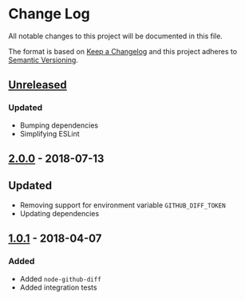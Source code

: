 # Change Log
All notable changes to this project will be documented in this file.

The format is based on [Keep a Changelog](http://keepachangelog.com/)
and this project adheres to [Semantic Versioning](http://semver.org/).

## [Unreleased][]
### Updated
- Bumping dependencies
- Simplifying ESLint

## [2.0.0][] - 2018-07-13
## Updated
-  Removing support for environment variable `GITHUB_DIFF_TOKEN`
- Updating dependencies 

## [1.0.1][] - 2018-04-07
### Added
- Added `node-github-diff`
- Added integration tests


[Unreleased]: https://github.com/willmendesneto/node-github-diff/compare/v2.0.0...HEAD
[2.0.0]: https://github.com/willmendesneto/node-github-diff/compare/v1.0.1...v2.0.0
[1.0.1]: https://github.com/willmendesneto/node-github-diff/tree/v1.0.1
